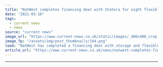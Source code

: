 ```yaml
---
title: "NatWest completes financing deal with Statera for eight flexible energy projects"
date: "2021-03-10"
tags: 
  - current news
  - news
source: "current news"
image_url: "https://www.current-news.co.uk/static/images/_400x400_crop_center-center/Creyke-Beck-battery-storage-site-credit-NatWestStatera-Energy.png"
image_fp: "/assets/img/post_thumbnails/164.png"
lead: "​NatWest has completed a financing deal with storage and flexible generation company Statera Energy to support eight new projects in the UK."
article_url: "https://www.current-news.co.uk/news/natwest-completes-financing-deal-with-statera-for-eight-flexible-energy-projects?utm_source=rss-feeds&utm_medium=rss&utm_campaign=rss"
---
```


---
